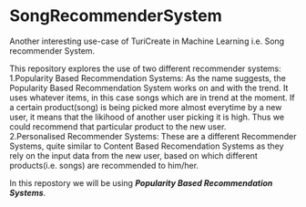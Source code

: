 # SongRecommenderSystem
Another interesting use-case of TuriCreate in Machine Learning i.e. Song recommender System.

This repository explores the use of two different recommender systems:
1.Popularity Based Recommendation Systems: As the name suggests, the Popularity Based Recommendation System works on and with the trend. It uses whatever items, in this case songs which are in trend at the moment. If a certain product(song) is being picked more almost everytime by a new user, it means that the likihood of another user picking it is high. Thus we could recommend that particular product to the new user.\
2.Personalised Recommender Systems: These are a different Recommender Systems, quite similar to Content Based Recomendation Systems as they rely on the input data from the new user, based on which different products(i.e. songs) are recommended to him/her.

In this repostory we will be using **_Popularity Based Recommendation Systems_**.
